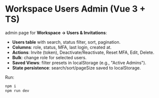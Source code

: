 # Workspace Users Admin (Vue 3 + TS)

admin page for **Workspace → Users & Invitations**:

- **Users table** with search, status filter, sort, pagination.
- **Columns**: role, status, MFA, last login, created at.
- **Actions**: Invite (token), Deactivate/Reactivate, Reset MFA, Edit, Delete.
- **Bulk**: change role for selected users.
- **Saved Views**: filter presets in localStorage (e.g., "Active Admins").
- **State persistence**: search/sort/pageSize saved to localStorage.

Run:

```bash
npm i
npm run dev
```
